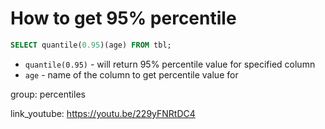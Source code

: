 # How to get 95% percentile

```sql
SELECT quantile(0.95)(age) FROM tbl;
```

- `quantile(0.95)` - will return 95% percentile value for specified column
- `age` - name of the column to get percentile value for

group: percentiles


link_youtube: https://youtu.be/229yFNRtDC4
